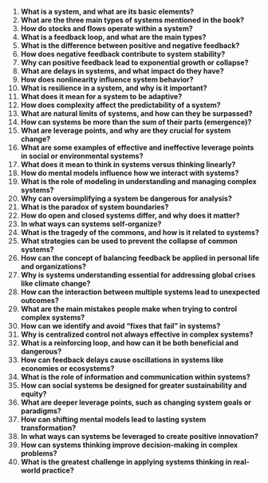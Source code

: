 1. **What is a system, and what are its basic elements?**
2. **What are the three main types of systems mentioned in the book?**
3. **How do stocks and flows operate within a system?**
4. **What is a feedback loop, and what are the main types?**
5. **What is the difference between positive and negative feedback?**
6. **How does negative feedback contribute to system stability?**
7. **Why can positive feedback lead to exponential growth or collapse?**
8. **What are delays in systems, and what impact do they have?**
9. **How does nonlinearity influence system behavior?**
10. **What is resilience in a system, and why is it important?**
11. **What does it mean for a system to be adaptive?**
12. **How does complexity affect the predictability of a system?**
13. **What are natural limits of systems, and how can they be surpassed?**
14. **How can systems be more than the sum of their parts (emergence)?**
15. **What are leverage points, and why are they crucial for system change?**
16. **What are some examples of effective and ineffective leverage points in social or environmental systems?**
17. **What does it mean to think in systems versus thinking linearly?**
18. **How do mental models influence how we interact with systems?**
19. **What is the role of modeling in understanding and managing complex systems?**
20. **Why can oversimplifying a system be dangerous for analysis?**
21. **What is the paradox of system boundaries?**
22. **How do open and closed systems differ, and why does it matter?**
23. **In what ways can systems self-organize?**
24. **What is the tragedy of the commons, and how is it related to systems?**
25. **What strategies can be used to prevent the collapse of common systems?**
26. **How can the concept of balancing feedback be applied in personal life and organizations?**
27. **Why is systems understanding essential for addressing global crises like climate change?**
28. **How can the interaction between multiple systems lead to unexpected outcomes?**
29. **What are the main mistakes people make when trying to control complex systems?**
30. **How can we identify and avoid “fixes that fail” in systems?**
31. **Why is centralized control not always effective in complex systems?**
32. **What is a reinforcing loop, and how can it be both beneficial and dangerous?**
33. **How can feedback delays cause oscillations in systems like economies or ecosystems?**
34. **What is the role of information and communication within systems?**
35. **How can social systems be designed for greater sustainability and equity?**
36. **What are deeper leverage points, such as changing system goals or paradigms?**
37. **How can shifting mental models lead to lasting system transformation?**
38. **In what ways can systems be leveraged to create positive innovation?**
39. **How can systems thinking improve decision-making in complex problems?**
40. **What is the greatest challenge in applying systems thinking in real-world practice?**
